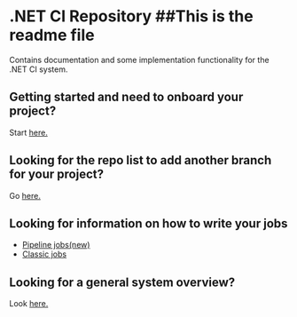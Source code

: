# .NET CI Repository ##This is the readme file ###############################

Contains documentation and some implementation functionality for the .NET CI system.

## Getting started and need to onboard your project?

Start [here.](docs/CI-ONBOARDING.md)

## Looking for the repo list to add another branch for your project?

Go [here.](data/repolist.txt)

## Looking for information on how to write your jobs

* [Pipeline jobs(new)](docs/CI-PIPELINES.md)
* [Classic jobs](docs/CI-CLASSIC.md)

## Looking for a general system overview?

Look [here.](docs/SYSTEM-OVERVIEW.md)
